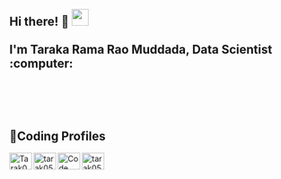
<h2 align="left">
 <abc>
  <br>Hi there! 👋 <img src="https://user-images.githubusercontent.com/42378118/110234147-e3259600-7f4e-11eb-95be-0c4047144dea.gif" width="30"><br>
  <br> I'm Taraka Rama Rao Muddada, Data Scientist :computer:<br>
  <br>  <br>
  <br>
 </abc>
</h2> 


<div align = "left">
  <h2 align="left">🚀Coding Profiles </></h2>
   
   <a href="https://leetcode.com/u/tarak0605/" target="blank"><img align="left" src="https://raw.githubusercontent.com/rahuldkjain/github-profile-readme-generator/master/src/images/icons/Social/leet-code.svg" alt="Tarak0605" height="30" width="40" />  </a>
   <a href="https://www.geeksforgeeks.org/user/tarak0506/" target="blank"><img align="left" src="https://raw.githubusercontent.com/rahuldkjain/github-profile-readme-generator/master/src/images/icons/Social/geeks-for-geeks.svg"  alt="tarak0506" height="30" width="40" />  </a>
   <a href="https://www.codechef.com/users/cse_c3" target="blank"><img align="left" src="https://gitgud.io/uploads/-/system/group/avatar/12294/cc.png" alt="Code Chef" height="30" width="40" />  </a>
   <a href="https://www.hackerrank.com/profile/tarak0506" target="blank"><img align="left" src="https://raw.githubusercontent.com/rahuldkjain/github-profile-readme-generator/master/src/images/icons/Social/hackerrank.svg"  alt="tarak0506" height="30" width="40" />  </a>
   <a href="http://www.linkedin.com/in/tarak0506" target="blank" >  </a>
   
</div>

<!--
**TARAK0506/TARAK0506** is a ✨ _special_ ✨ repository because its `README.md` (this file) appears on your GitHub profile.

Here are some ideas to get you started:

- 🔭 I’m currently working on ...
- 🌱 I’m currently learning ...
- 👯 I’m looking to collaborate on ...
- 🤔 I’m looking for help with ...
- 💬 Ask me about ...
- 📫 How to reach me: ...
- 😄 Pronouns: ...
- ⚡ Fun fact: ...
-->





